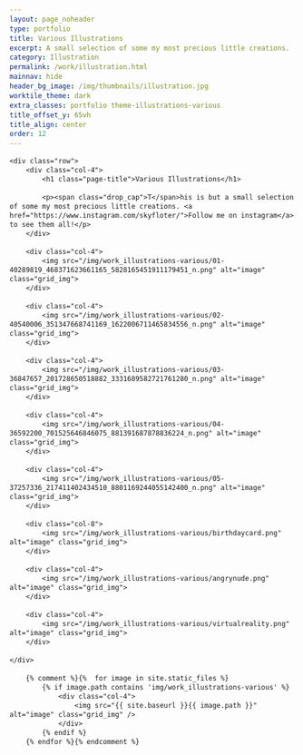 ```yaml
---
layout: page_noheader
type: portfolio
title: Various Illustrations
excerpt: A small selection of some my most precious little creations.
category: Illustration
permalink: /work/illustration.html
mainnav: hide
header_bg_image: /img/thumbnails/illustration.jpg
worktile_theme: dark
extra_classes: portfolio theme-illustrations-various
title_offset_y: 65vh
title_align: center
order: 12
---
```


<div class="wrapper">

	<div class="row">
		<div class="col-4">
			<h1 class="page-title">Various Illustrations</h1>
			
			<p><span class="drop_cap">T</span>his is but a small selection of some my most precious little creations. <a href="https://www.instagram.com/skyfloter/">Follow me on instagram</a> to see them all!</p>
		</div>
		
		<div class="col-4">
	        <img src="/img/work_illustrations-various/01-40289819_468371623661165_5828165451911179451_n.png" alt="image" class="grid_img">
	    </div>
    
    	<div class="col-4">
	        <img src="/img/work_illustrations-various/02-40540006_351347668741169_1622006711465834556_n.png" alt="image" class="grid_img">
	    </div>
    
    	<div class="col-4">
	        <img src="/img/work_illustrations-various/03-36847657_201728650518882_3331689582721761280_n.png" alt="image" class="grid_img">
	    </div>
    
    	<div class="col-4">
	        <img src="/img/work_illustrations-various/04-36592200_701525646846075_881391687878836224_n.png" alt="image" class="grid_img">
	    </div>
    
    	<div class="col-4">
	        <img src="/img/work_illustrations-various/05-37257336_217411402434510_8801169244055142400_n.png" alt="image" class="grid_img">
	    </div>
    
    	<div class="col-8">
	        <img src="/img/work_illustrations-various/birthdaycard.png" alt="image" class="grid_img">
	    </div>

    	<div class="col-4">
	        <img src="/img/work_illustrations-various/angrynude.png" alt="image" class="grid_img">
	    </div>
    
    	<div class="col-4">
	        <img src="/img/work_illustrations-various/virtualreality.png" alt="image" class="grid_img">
	    </div>
    
	</div>

		{% comment %}{%  for image in site.static_files %}
		    {% if image.path contains 'img/work_illustrations-various' %}
		    	<div class="col-4">
			        <img src="{{ site.baseurl }}{{ image.path }}" alt="image" class="grid_img" />
			    </div>
		    {% endif %}
		{% endfor %}{% endcomment %}

</div>